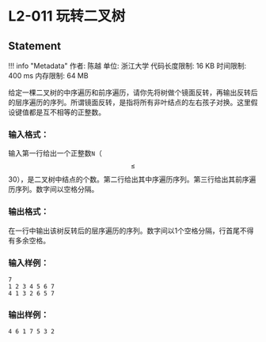 
# L2-011 玩转二叉树

## Statement

!!! info "Metadata"
    作者: 陈越
    单位: 浙江大学
    代码长度限制: 16 KB
    时间限制: 400 ms
    内存限制: 64 MB

给定一棵二叉树的中序遍历和前序遍历，请你先将树做个镜面反转，再输出反转后的层序遍历的序列。所谓镜面反转，是指将所有非叶结点的左右孩子对换。这里假设键值都是互不相等的正整数。

### 输入格式：

输入第一行给出一个正整数`N`（$$\le$$30），是二叉树中结点的个数。第二行给出其中序遍历序列。第三行给出其前序遍历序列。数字间以空格分隔。

### 输出格式：

在一行中输出该树反转后的层序遍历的序列。数字间以1个空格分隔，行首尾不得有多余空格。

### 输入样例：
```plaintext
7
1 2 3 4 5 6 7
4 1 3 2 6 5 7
```

### 输出样例：
```plaintext
4 6 1 7 5 3 2
```

